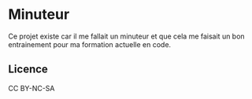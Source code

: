 # Minuteur

Ce projet existe car il me fallait un minuteur et que cela me faisait un bon entrainement pour ma formation actuelle en code.

## Licence 
CC BY-NC-SA